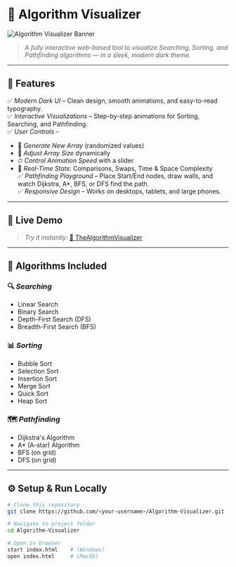 # 🎨 Algorithm Visualizer  

![Algorithm Visualizer Banner](https://img.shields.io/badge/Algorithm%20Visualizer-Dark%20Theme-4cafef?style=for-the-badge&logo=javascript&logoColor=yellow)

> *A fully interactive web-based tool to visualize Searching, Sorting, and Pathfinding algorithms — in a sleek, modern dark theme.*

---

## 🌟 Features

✅ *Modern Dark UI* – Clean design, smooth animations, and easy-to-read typography.  
✅ *Interactive Visualizations* – Step-by-step animations for Sorting, Searching, and Pathfinding.  
✅ *User Controls* –  
- 🔄 *Generate New Array* (randomized values)  
- 📏 *Adjust Array Size* dynamically  
- ⏱ *Control Animation Speed* with a slider  
- 🧮 *Real-Time Stats*: Comparisons, Swaps, Time & Space Complexity  
✅ *Pathfinding Playground* – Place Start/End nodes, draw walls, and watch Dijkstra, A*, BFS, or DFS find the path.  
✅ *Responsive Design* – Works on desktops, tablets, and large phones.  

---

## 🚀 Live Demo

> *Try it instantly:* [🔗 TheAlgorithmVisualizer](https://thealgorithmvisualizer.netlify.app/)  



---

## 🧠 Algorithms Included

### 🔍 *Searching*
- Linear Search
- Binary Search
- Depth-First Search (DFS)
- Breadth-First Search (BFS)

### 📊 *Sorting*
- Bubble Sort
- Selection Sort
- Insertion Sort
- Merge Sort
- Quick Sort
- Heap Sort

### 🗺 *Pathfinding*
- Dijkstra's Algorithm
- A* (A-star) Algorithm
- BFS (on grid)
- DFS (on grid)

---

## ⚙ Setup & Run Locally

```bash
# Clone this repository
git clone https://github.com/<your-username>/Algorithm-Visualizer.git

# Navigate to project folder
cd Algorithm-Visualizer

# Open in browser
start index.html    # (Windows)
open index.html     # (MacOS)
